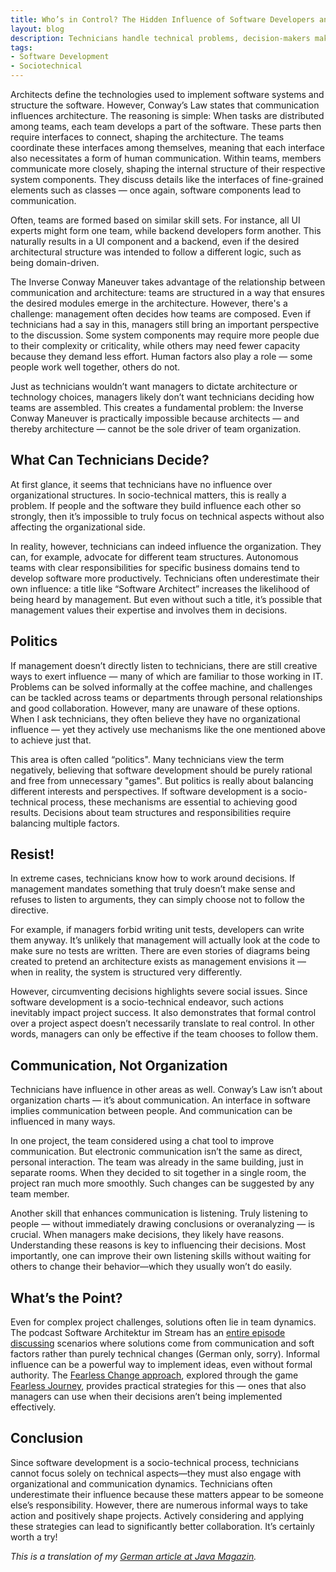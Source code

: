```yaml
---
title: Who’s in Control? The Hidden Influence of Software Developers and Architects
layout: blog
description: Technicians handle technical problems, decision-makers make business and organizational choices — at least, that’s how it seems. In reality, things are more complex, and technicians can have a much greater impact than they might realize.
tags:
- Software Development
- Sociotechnical
---
```


Architects define the technologies used to implement software systems
and structure the software. However, Conway’s Law states that
communication influences architecture. The reasoning is simple: When
tasks are distributed among teams, each team develops a part of the
software. These parts then require interfaces to connect, shaping the
architecture. The teams coordinate these interfaces among themselves,
meaning that each interface also necessitates a form of human
communication. Within teams, members communicate more closely, shaping
the internal structure of their respective system components. They
discuss details like the interfaces of fine-grained elements such as
classes — once again, software components lead to communication.

Often, teams are formed based on similar skill sets. For instance, all
UI experts might form one team, while backend developers form
another. This naturally results in a UI component and a backend, even
if the desired architectural structure was intended to follow a
different logic, such as being domain-driven.

The Inverse Conway Maneuver takes advantage of the relationship
between communication and architecture: teams are structured in a way
that ensures the desired modules emerge in the architecture. However,
there's a challenge: management often decides how teams are
composed. Even if technicians had a say in this, managers still bring
an important perspective to the discussion. Some system components may
require more people due to their complexity or criticality, while
others may need fewer capacity because they demand less effort. Human
factors also play a role — some people work well together, others do
not.

Just as technicians wouldn’t want managers to dictate architecture or
technology choices, managers likely don’t want technicians deciding
how teams are assembled. This creates a fundamental problem: the
Inverse Conway Maneuver is practically impossible because architects —
and thereby architecture — cannot be the sole driver of team
organization.

## What Can Technicians Decide?

At first glance, it seems that technicians have no influence over
organizational structures. In socio-technical matters, this is really
a problem. If people and the software they build influence each other
so strongly, then it’s impossible to truly focus on technical aspects
without also affecting the organizational side.

In reality, however, technicians can indeed influence the
organization. They can, for example, advocate for different team
structures. Autonomous teams with clear responsibilities for specific
business domains tend to develop software more
productively. Technicians often underestimate their own influence: a
title like “Software Architect” increases the likelihood of being
heard by management. But even without such a title, it’s possible that
management values their expertise and involves them in decisions.

## Politics

If management doesn’t directly listen to technicians, there are still
creative ways to exert influence — many of which are familiar to those
working in IT. Problems can be solved informally at the coffee
machine, and challenges can be tackled across teams or departments
through personal relationships and good collaboration. However, many
are unaware of these options. When I ask technicians, they often
believe they have no organizational influence — yet they actively use
mechanisms like the one mentioned above to achieve just that.

This area is often called “politics". Many technicians view the term
negatively, believing that software development should be purely
rational and free from unnecessary "games". But politics is really
about balancing different interests and perspectives. If software
development is a socio-technical process, these mechanisms are
essential to achieving good results. Decisions about team structures
and responsibilities require balancing multiple factors.

## Resist!

In extreme cases, technicians know how to work around decisions. If
management mandates something that truly doesn’t make sense and
refuses to listen to arguments, they can simply choose not to follow
the directive.

For example, if managers forbid writing unit tests, developers can
write them anyway. It’s unlikely that management will actually look at
the code to make sure no tests are written.  There are even stories of
diagrams being created to pretend an architecture exists as management
envisions it — when in reality, the system is structured very
differently.

However, circumventing decisions highlights severe social
issues. Since software development is a socio-technical endeavor, such
actions inevitably impact project success. It also demonstrates that
formal control over a project aspect doesn’t necessarily translate to
real control. In other words, managers can only be effective if the
team chooses to follow them.

## Communication, Not Organization

Technicians have influence in other areas as well. Conway’s Law isn’t
about organization charts — it’s about communication. An interface in
software implies communication between people. And communication can
be influenced in many ways.

In one project, the team considered using a chat tool to improve
communication. But electronic communication isn’t the same as direct,
personal interaction. The team was already in the same building, just
in separate rooms. When they decided to sit together in a single room,
the project ran much more smoothly. Such changes can be suggested by
any team member.

Another skill that enhances communication is listening. Truly
listening to people — without immediately drawing conclusions or
overanalyzing — is crucial. When managers make decisions, they likely
have reasons. Understanding these reasons is key to influencing their
decisions. Most importantly, one can improve their own listening
skills without waiting for others to change their behavior—which they
usually won’t do easily.

## What’s the Point?

Even for complex project challenges, solutions often lie in team
dynamics. The podcast Software Architektur im Stream has an [entire
episode
discussing](https://software-architektur.tv/2023/01/13/folge147.html)
scenarios where solutions come from communication and soft factors
rather than purely technical changes (German only, sorry). Informal
influence can be a powerful way to implement ideas, even without
formal authority. The [Fearless Change
approach](https://software-architektur.tv/2021/02/11/folge49.html),
explored through the game [Fearless
Journey](https://fearlessjourney.info), provides practical strategies
for this — ones that also managers can use when their decisions aren’t
being implemented effectively.

## Conclusion

Since software development is a socio-technical process, technicians
cannot focus solely on technical aspects—they must also engage with
organizational and communication dynamics. Technicians often
underestimate their influence because these matters appear to be
someone else’s responsibility. However, there are numerous informal
ways to take action and positively shape projects. Actively
considering and applying these strategies can lead to significantly
better collaboration. It’s certainly worth a try!

*This is a translation of my [German article at Java
Magazin](https://entwickler.de/karriere/technik-organisation-business-funktionieren-zusammen).*

